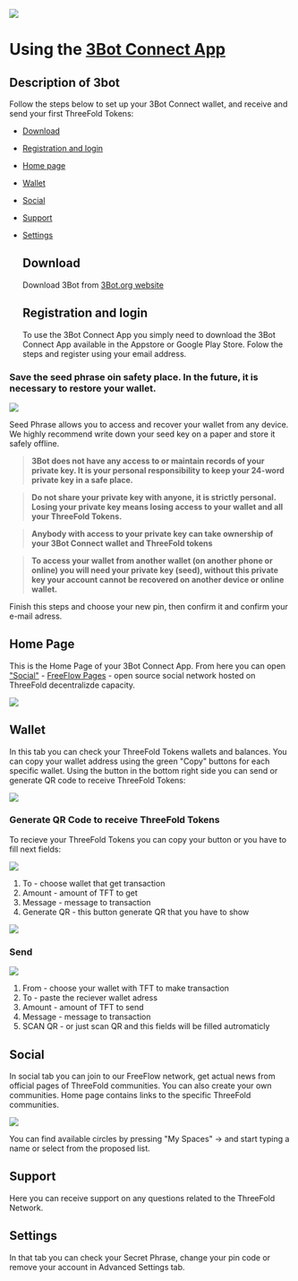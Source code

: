 
![](img/3bot.png)


# Using the [3Bot Connect App](https://3bot.org/)



## Description of 3bot

Follow the steps below to set up your 3Bot Connect wallet, and receive and send your first ThreeFold Tokens:

- [Download](#download)
- [Registration and login](#st-1)
- [Home page](#hp)
- [Wallet](#wallet)
- [Social](#social)
- [Support](#support)
- [Settings](#settings)

  <a id='download'></a>
  ## Download
  Download 3Bot from [3Bot.org website](https://3bot.org/3bot.html)
  
  <a id='st-1'></a>
  ## Registration and login
  
  To use the 3Bot Connect App you simply need to download the 3Bot Connect App available in the Appstore or Google Play Store. Folow the steps and register using your email address.
 ### Save the seed phrase oin safety place. In the future, it is necessary to restore your wallet.

![](img/3Bot_Seed_Phrase.jpg)

Seed Phrase allows you to access and recover your wallet from any device. 
We highly recommend write down your seed key on a paper and store it safely offline.

> **3Bot does not have any access to or maintain records of your private key. It is your personal responsibility to keep your 24-word private key in a safe place.**

> **Do not share your private key with anyone, it is strictly personal. Losing your private key means losing access to your wallet and all your ThreeFold Tokens.**

> **Anybody with access to your private key can take ownership of your 3Bot Connect wallet and ThreeFold tokens**

> **To access your wallet from another wallet (on another phone or online) you will need your private key (seed), without this private key your account cannot be recovered on another device or online wallet.**

Finish this steps and choose your new pin, then confirm it and confirm your e-mail adress.

## Home Page

<a id='hp'></a>

This is the Home Page of your 3Bot Connect App. From here you can open ["Social"](#social) - [FreeFlow Pages](https://freeflowpages.com/) - open source social network hosted on ThreeFold decentralizde capacity. 

![](img/3Bot_Home_Page.jpg)

## Wallet

<a id='wallet'></a>

In this tab you can check your ThreeFold Tokens wallets and balances. You can copy your wallet address using the green "Copy" buttons for each specific wallet. Using the button in the bottom right side you can send or generate QR code to receive ThreeFold Tokens:

![](img/3But_wallet_1.jpg)

### Generate QR Code to receive ThreeFold Tokens

To recieve your ThreeFold Tokens you can copy your button or you have to fill next fields:

![](img/3But_wallet_2.jpg)

1) To - choose wallet that get transaction
2) Amount - amount of TFT to get
3) Message - message to transaction
4) Generate QR - this button generate QR that you have to show

![](img/3But_wallet_3.jpg)

### Send

![](img/3But_wallet_4.jpg)

1) From - choose your wallet with TFT to make transaction
2) To - paste the reciever wallet adress
3) Amount - amount of TFT to send
4) Message - message to transaction
5) SCAN QR - or just scan QR and this fields will be filled autromaticly

## Social

<a id='social'></a>
  
In social tab you can join to our FreeFlow network, get actual news from official pages of ThreeFold communities. You can also create your own communities. Home page contains links to the specific ThreeFold communities. 
  
![](img/3But_social.jpg)

You can find available circles by pressing "My Spaces" -> and start typing a name or select from the proposed list.

## Support

<a id='support'></a>

Here you can receive support on any questions related to the ThreeFold Network.

## Settings

<a id='settings'></a>
  
In that tab you can check your Secret Phrase, change your pin code or remove your account in Advanced Settings tab.
